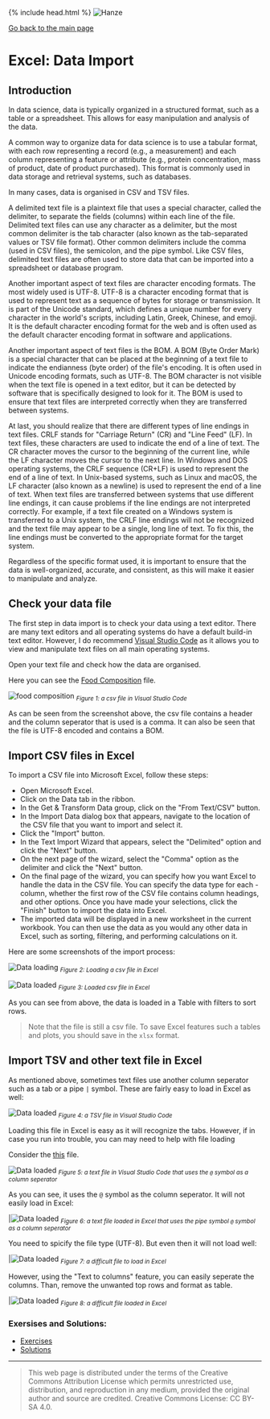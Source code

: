{% include head.html %}
![Hanze](../hanze/hanze.png)

[Go back to the main page](../index.md)


# Excel: Data Import


## Introduction

In data science, data is typically organized in a structured format, such as a table or a spreadsheet. This allows for easy manipulation and analysis of the data.

A common way to organize data for data science is to use a tabular format, with each row representing a record (e.g., a measurement) and each column representing a feature or attribute (e.g., protein concentration, mass of product, date of product purchased). This format is commonly used in data storage and retrieval systems, such as databases.

In many cases, data is organised in CSV and TSV files.

A delimited text file is a plaintext file that uses a special character, called the delimiter, to separate the fields (columns) within each line of the file. Delimited text files can use any character as a delimiter, but the most common delimiter is the tab character (also known as the tab-separated values or TSV file format). Other common delimiters include the comma (used in CSV files), the semicolon, and the pipe symbol. Like CSV files, delimited text files are often used to store data that can be imported into a spreadsheet or database program.

Another important aspect of text files are character encoding formats. The most widely used is UTF-8. UTF-8 is a character encoding format that is used to represent text as a sequence of bytes for storage or transmission. It is part of the Unicode standard, which defines a unique number for every character in the world's scripts, including Latin, Greek, Chinese, and emoji. It is the default character encoding format for the web and is often used as the default character encoding format in software and applications. 

Another important aspect of text files is the BOM. A BOM (Byte Order Mark) is a special character that can be placed at the beginning of a text file to indicate the endianness (byte order) of the file's encoding. It is often used in Unicode encoding formats, such as UTF-8. The BOM character is not visible when the text file is opened in a text editor, but it can be detected by software that is specifically designed to look for it. The BOM is used to ensure that text files are interpreted correctly when they are transferred between systems.

At last, you should realize that there are different types of line endings in text files. CRLF stands for "Carriage Return" (CR) and "Line Feed" (LF). In text files, these characters are used to indicate the end of a line of text. The CR character moves the cursor to the beginning of the current line, while the LF character moves the cursor to the next line. In Windows and DOS operating systems, the CRLF sequence (CR+LF) is used to represent the end of a line of text. In Unix-based systems, such as Linux and macOS, the LF character (also known as a newline) is used to represent the end of a line of text. When text files are transferred between systems that use different line endings, it can cause problems if the line endings are not interpreted correctly. For example, if a text file created on a Windows system is transferred to a Unix system, the CRLF line endings will not be recognized and the text file may appear to be a single, long line of text. To fix this, the line endings must be converted to the appropriate format for the target system.


Regardless of the specific format used, it is important to ensure that the data is well-organized, accurate, and consistent, as this will make it easier to manipulate and analyze.


## Check your data file

The first step in data import is to check your data using a text editor.
There are many text editors and all operating systems do have a default build-in text editor.
However, I do recommend [Visual Studio Code](https://code.visualstudio.com/) as it allows you to view and manipulate text files on all main operating systems.

Open your text file and check how the data are organised.

Here you can see the [Food Composition](https://www.kaggle.com/datasets/vinitshah0110/food-composition?resource=download&select=Food+Composition.csv) file.

![food composition](./pics_02_data_import/01.png)
*<sub>Figure 1: a csv file in Visual Studio Code</sub>*

As can be seen from the screenshot above, the csv file contains a header and the column seperator that is used is a comma. It can also be seen that the file is UTF-8 encoded and contains a BOM.


## Import CSV files in Excel

To import a CSV file into Microsoft Excel, follow these steps:

- Open Microsoft Excel.
- Click on the Data tab in the ribbon.
- In the Get & Transform Data group, click on the "From Text/CSV" button.
- In the Import Data dialog box that appears, navigate to the location of the CSV file that you want to import and select it.
- Click the "Import" button.
- In the Text Import Wizard that appears, select the "Delimited" option and click the "Next" button.
- On the next page of the wizard, select the "Comma" option as the delimiter and click the "Next" button.
- On the final page of the wizard, you can specify how you want Excel to handle the data in the CSV file. You can specify the data type for each - column, whether the first row of the CSV file contains column headings, and other options. Once you have made your selections, click the "Finish" button to import the data into Excel.
- The imported data will be displayed in a new worksheet in the current workbook. You can then use the data as you would any other data in Excel, such as sorting, filtering, and performing calculations on it.

Here are some screenshots of the import process:

![Data loading](./pics_02_data_import/02.png)
*<sub>Figure 2: Loading a csv file in Excel</sub>*


![Data loaded](./pics_02_data_import/03.png)
*<sub>Figure 3: Loaded csv file in Excel</sub>*

As you can see from above, the data is loaded in a Table with filters to sort rows. 

>Note that the file is still a csv file. To save Excel features such a tables and plots, you should save in the `xlsx` format.


## Import TSV and other text file in Excel

As mentioned above, sometimes text files use another column seperator such as a tab or a pipe `|` symbol.
These are fairly easy to load in Excel as well:


![Data loaded](./pics_02_data_import/04.png)
*<sub>Figure 4: a TSV file in Visual Studio Code</sub>*

Loading this file in Excel is easy as it will recognize the tabs.
However, if in case you run into trouble, you can may need to help with file loading

Consider the [this](./files/file01.txt) file.


![Data loaded](./pics_02_data_import/05.png)
*<sub>Figure 5: a text file in Visual Studio Code that uses the `@` symbol as a column seperator</sub>*

As you can see, it uses the `@` symbol as the column seperator.
It will not easily load in Excel:

|![Data loaded](./pics_02_data_import/06.png)
*<sub>Figure 6: a text file loaded in Excel that uses the pipe symbol `@` symbol as a column seperator</sub>*

You need to spicify the file type (UTF-8). But even then it will not load well:

|![Data loaded](./pics_02_data_import/07.png)
*<sub>Figure 7: a difficult file to load in Excel</sub>*


However, using the "Text to columns" feature, you can easily seperate the columns.
Than, remove the unwanted top rows and format as table.

|![Data loaded](./pics_02_data_import/08.png)
*<sub>Figure 8: a difficult file loaded in Excel</sub>*


### Exersises and Solutions:


- [Exercises](./excel_03_data_import_exersises.md)
- [Solutions](./excel_04_data_import_solutions.md)

---


>This web page is distributed under the terms of the Creative Commons Attribution License which permits unrestricted use, distribution, and reproduction in any medium, provided the original author and source are credited.
>Creative Commons License: CC BY-SA 4.0.

